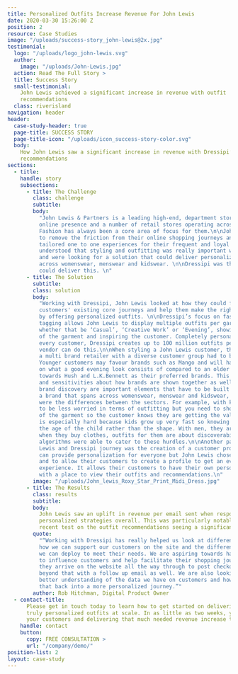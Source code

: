 ```yaml
---
title: Personalized Outfits Increase Revenue For John Lewis
date: 2020-03-30 15:26:00 Z
position: 2
resource: Case Studies
image: "/uploads/success-story_john-lewis@2x.jpg"
testimonial:
  logo: "/uploads/logo_john-lewis.svg"
  author:
    image: "/uploads/John-Lewis.jpg"
  action: Read The Full Story >
  title: Success Story
  small-testimonial:
    John Lewis achieved a significant increase in revenue with outfit
    recommendations
  class: riverisland
navigation: header
header:
  case-study-header: true
  page-title: SUCCESS STORY
  page-title-icon: "/uploads/icon_success-story-color.svg"
  body:
    How John Lewis saw a significant increase in revenue with Dressipi’s outfit
    recommendations
sections:
  - title:
    handle: story
    subsections:
      - title: The Challenge
        class: challenge
        subtitle:
        body:
          "John Lewis & Partners is a leading high-end, department store with a large
          online presence and a number of retail stores operating across Great Britain.
          Fashion has always been a core area of focus for them.\n\nJohn Lewis wanted
          to remove the friction from their online shopping journeys and create truly
          tailored one to one experiences for their frequent and loyal customers. They
          understood that styling and outfitting was really important when selling fashion
          and were looking for a solution that could deliver personalized outfits at scale,
          across womenswear, menswear and kidswear. \n\nDressipi was the only vendor who
          could deliver this. \n"
      - title: The Solution
        subtitle:
        class: solution
        body:
          "Working with Dressipi, John Lewis looked at how they could further optimize
          customers' existing core journeys and help them make the right purchase decisions
          by offering personalized outfits. \n\nDressipi’s focus on fashion and attribute
          tagging allows John Lewis to display multiple outfits per garment and by occasion
          whether that be ‘Casual’, ‘Creative Work’ or ‘Evening’, showing the versatility
          of the garment and inspiring the customer. Completely personalized to each and
          every customer, Dressipi creates up to 100 million outfits per night. No other
          vendor can do this.\n\nWhen styling a John Lewis customer, the fact they are
          a multi brand retailer with a diverse customer group had to be taken into account.
          Younger customers may favour brands such as Mango and will have different ideas
          on what a good evening look consists of compared to an older customer leaning
          towards Hush and L.K.Bennett as their preferred brands. This meant brand adjacency
          and sensitivities about how brands are shown together as well as inspirational
          brand discovery are important elements that have to be built into Dressipi recommendations.\n\nAs
          a brand that spans across womenswear, menswear and kidswear, another key consideration
          were the differences between the sectors. For example, with kidswear you need
          to be less worried in terms of outfitting but you need to show the versatility
          of the garment so the customer knows they are getting the value for money. It
          is especially hard because kids grow up very fast so knowing it is more about
          the age of the child rather than the shape. With men, they are much more consistent
          when they buy clothes, outfits for them are about discoverability. Dressipi’s
          algorithms were able to cater to these hurdles.\n\nAnother part of the John
          Lewis and Dressipi journey was the creation of a customer profile. Dressipi
          can provide personalization for everyone but John Lewis chose to go a step further
          and to allow their customers to create a profile to get an even richer customer
          experience. It allows their customers to have their own personal style page
          with a place to view their outfits and recommendations.\n"
        image: "/uploads/John_lewis_Roxy_Star_Print_Midi_Dress.jpg"
      - title: The Results
        class: results
        subtitle:
        body:
          John Lewis saw an uplift in revenue per email sent when responding with
          personalized strategies overall. This was particularly notable with the most
          recent test on the outfit recommendations seeing a significant increase in revenue.
        quote:
          "“Working with Dressipi has really helped us look at different ways in
          how we can support our customers on the site and the different tactics that
          we can deploy to meet their needs. We are aspiring towards having the ability
          to influence customers and help facilitate their shopping journey from the point
          they arrive on the website all the way through to post checkout and then even
          beyond that with a follow up email as well. We are also looking at having a
          better understanding of the data we have on customers and how we can help tie
          that back into a more personalized journey.”"
        author: Rob Hitchman, Digital Product Owner
  - contact-title:
      Please get in touch today to learn how to get started on delivering
      truly personalized outfits at scale. In as little as two weeks, you’ll be inspiring
      your customers and delivering that much needed revenue increase to your brand.
    handle: contact
    button:
      copy: FREE CONSULTATION >
      url: "/company/demo/"
position-list: 2
layout: case-study
---
```

